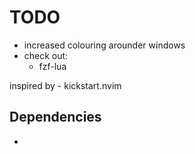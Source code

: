 # TODO 
- increased colouring arounder windows
- check out:
    - fzf-lua

inspired by - kickstart.nvim


Dependencies
- 
- 

